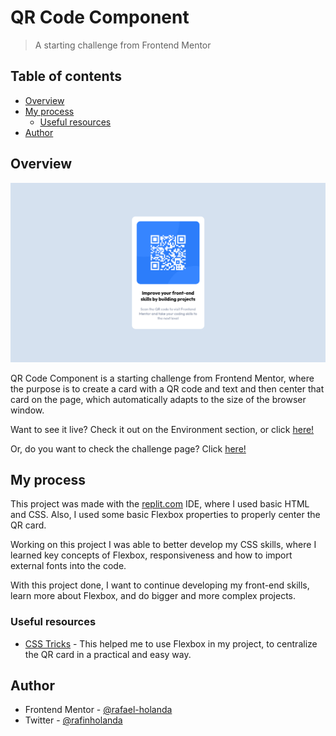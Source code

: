 # QR Code Component

> A starting challenge from Frontend Mentor

## Table of contents

- [Overview](#overview)
- [My process](#my-process)
	- [Useful resources](#useful-resources)
- [Author](#author)

## Overview

![](resources/screenshot.png)

QR Code Component is a starting challenge from Frontend Mentor, where the purpose is to
create a card with a QR code and text and then center that card on the page, which
automatically adapts to the size of the browser window.

Want to see it live? Check it out on the Environment section, or click [here!](https://rafael-holanda.github.io/qr_code_component/)

Or, do you want to check the challenge page? Click [here!](https://www.frontendmentor.io/challenges/qr-code-component-iux_sIO_H/hub/qr-code-component-PMrv_POh-n)

## My process

This project was made with the [replit.com](replit.com) IDE, where I used basic HTML and CSS. 
Also, I used some basic Flexbox properties to properly center the QR card.

Working on this project I was able to better develop my CSS skills, where I learned
key concepts of Flexbox, responsiveness and how to import external fonts into the code.

With this project done, I want to continue developing my front-end skills, learn more
about Flexbox, and do bigger and more complex projects.

### Useful resources

- [CSS Tricks](https://css-tricks.com/snippets/css/a-guide-to-flexbox/) - This helped me
to use Flexbox in my project, to centralize the QR card in a practical and easy way.

## Author

- Frontend Mentor - [@rafael-holanda](https://www.frontendmentor.io/profile/rafael-holanda)
- Twitter - [@rafinholanda](https://twitter.com/rafinholanda)